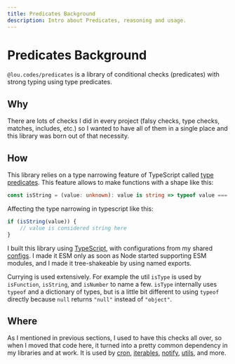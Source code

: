 ```yaml
---
title: Predicates Background
description: Intro about Predicates, reasoning and usage.
---
```


# Predicates Background

`@lou.codes/predicates` is a library of conditional checks (predicates) with
strong typing using type predicates.

## Why

There are lots of checks I did in every project (falsy checks, type checks,
matches, includes, etc.) so I wanted to have all of them in a single place and
this library was born out of that necessity.

## How

This library relies on a type narrowing feature of TypeScript called [type
predicates][type-predicates]. This feature allows to make functions with a shape
like this:

```typescript
const isString = (value: unknown): value is string => typeof value === "string";
```

Affecting the type narrowing in typescript like this:

```typescript
if (isString(value)) {
	// value is considered string here
}
```

I built this library using [TypeScript][typescript], with configurations from my
shared [configs][configs]. I made it ESM only as soon as Node started supporting
ESM modules, and I made it tree-shakeable by using named exports.

Currying is used extensively. For example the util `isType` is used by
`isFunction`, `isString`, and `isNumber` to name a few. `isType` internally uses
`typeof` and a dictionary of types, but is a little bit different to using
`typeof` directly because `null` returns `"null"` instead of `"object"`.

## Where

As I mentioned in previous sections, I used to have this checks all over, so
when I moved that code here, it turned into a pretty common dependency in my
libraries and at work. It is used by [cron][cron], [iterables][iterables],
[notify][notify], [utils][utils], and more.

<!-- Reference -->

[configs]: ../lou_codes_configs/
[typescript]: https://npm.im/typescript
[type-predicates]:
	https://www.typescriptlang.org/docs/handbook/2/narrowing.html#using-type-predicates
[cron]: ../lou_codes_cron/
[iterables]: ../lou_codes_iterables/
[notify]: ../lou_codes_notify/
[utils]: ../lou_codes_utils/
